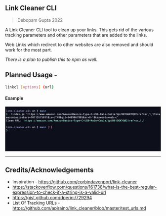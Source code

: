 ## Link Cleaner CLI

> Debopam Gupta 2022

A Link Cleaner CLI tool to clean up your links.
This gets rid of the various tracking parameters and other parameters that are added to the links.

Web Links which redirect to other websites are also removed and should work for the most part.

_There is a plan to publish this to npm as well._

## Planned Usage -

```bash
linkcl [options] (url)
```

#### Example

![Example of cleaning up am Amazon.com link](./assets/scrnshot.jpg)

---

## Credits/Acknowledgements

- Inspiration - https://github.com/corbindavenport/link-cleaner
- https://stackoverflow.com/questions/161738/what-is-the-best-regular-expression-to-check-if-a-string-is-a-valid-url
- https://gist.github.com/dperini/729294
- List Of Tracking URLs - https://github.com/apiraino/link_cleaner/blob/master/test_urls.md
